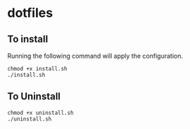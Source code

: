 # dotfiles

## To install
Running the following command will apply the configuration.
```
chmod +x install.sh
./install.sh
```

## To Uninstall
```
chmod +x uninstall.sh
./uninstall.sh
```
